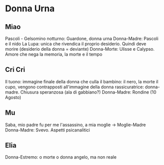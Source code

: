 # Donna Urna
## Miao
Pascoli - Gelsomino notturno: Guardone, donna urna
Donna-Madre: Pascoli e il nido
La Lupa: unica che rivendica il proprio desiderio. Quindi deve morire (desiderio della donna = deviante)
Donna-Morte: Ulisse e Calypso. Amore che nega la memoria, la morte e il tempo
## Cri Cri
Il tuono: immagine finale della donna che culla il bambino: il nero, la morte il cupo, vengono contrapposti all'immagine della donna rassicuratrice: donna-madre. Chiusura speranzosa (ala di gabbiano?)
Donna-Madre: Rondine (10 Agosto)
## Mu
Saba, mio padre fu per me l'assassino, a mia moglie -> Moglie-Madre
Donna-Madre: Svevo. Aspetti psicanalitici
## Elia
Donna-Estremo: o morte o donna angelo, ma non reale
